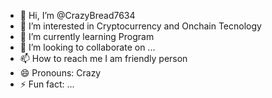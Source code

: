 - 👋 Hi, I’m @CrazyBread7634
- 👀 I’m interested in Cryptocurrency and Onchain Tecnology
- 🌱 I’m currently learning Program
- 💞️ I’m looking to collaborate on ...
- 📫 How to reach me I am friendly person 
- 😄 Pronouns: Crazy
- ⚡ Fun fact: ...

<!---
CrazyBread7634/CrazyBread7634 is a ✨ special ✨ repository because its `README.md` (this file) appears on your GitHub profile.
You can click the Preview link to take a look at your changes.
--->
